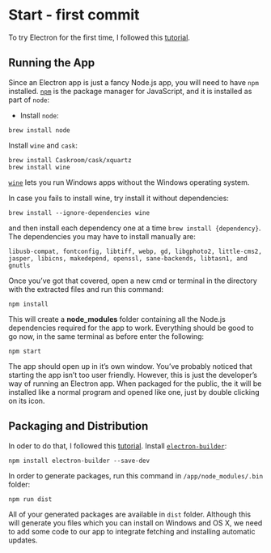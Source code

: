 # Start - first commit

To try Electron for the first time, I followed this [tutorial](http://tutorialzine.com/2015/12/creating-your-first-desktop-app-with-html-js-and-electron/).
## Running the App

Since an Electron app is just a fancy Node.js app, you will need to have `npm` installed. [`npm`](https://docs.npmjs.com/getting-started/what-is-npm) is the package manager for JavaScript, and it is installed as part of `node`:
- Install `node`:
```
brew install node
```
Install `wine` and `cask`:
```
brew install Caskroom/cask/xquartz
brew install wine
```
[`wine`](https://www.davidbaumgold.com/tutorials/wine-mac/) lets you run Windows apps without the Windows operating system.

In case you fails to install wine, try install it without dependencies:
```
brew install --ignore-dependencies wine
```
and then install each dependency one at a time `brew install {dependency}`. The dependencies you may have to install manually are:
```
libusb-compat, fontconfig, libtiff, webp, gd, libgphoto2, little-cms2, jasper, libicns, makedepend, openssl, sane-backends, libtasn1, and gnutls
```
Once you’ve got that covered, open a new cmd or terminal in the directory with the extracted files and run this command:
```
npm install
```
This will create a **node_modules** folder containing all the Node.js dependencies required for the app to work. Everything should be good to go now, in the same terminal as before enter the following:
```
npm start
```
The app should open up in it’s own window. You’ve probably noticed that starting the app isn’t too user friendly. However, this is just the developer’s way of running an Electron app. When packaged for the public, the it will be installed like a normal program and opened like one, just by double clicking on its icon.

## Packaging and Distribution

In oder to do that, I followed this [tutorial](http://electron.rocks/electron-builder-explained/).
Install [`electron-builder`](https://www.npmjs.com/package/electron-builder):
```
npm install electron-builder --save-dev
```
In order to generate packages, run this command in `/app/node_modules/.bin` folder:
```
npm run dist
```

All of your generated packages are available in `dist` folder. Although this will generate you files which you can install on Windows and OS X, we need to add some code to our app to integrate fetching and installing automatic updates.
